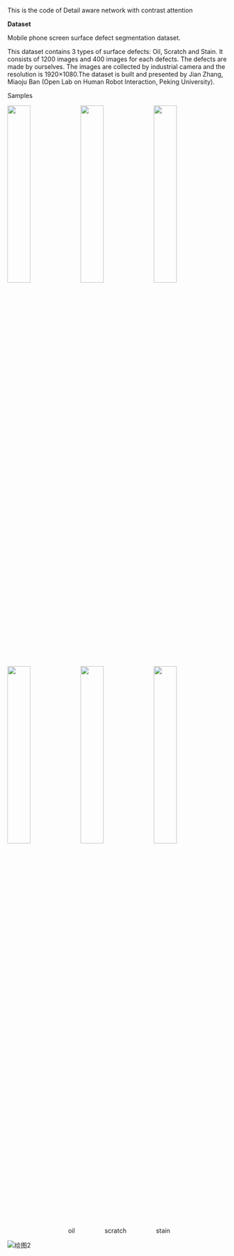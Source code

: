 This is the code of Detail aware network with contrast attention

**Dataset**

Mobile phone screen surface defect segmentation dataset.

This dataset contains 3 types of surface defects: Oil, Scratch and Stain. It consists of 1200 images and 400 images for each defects. The defects are made by ourselves. The images are collected by industrial camera and the resolution is 1920×1080.The dataset is built and presented by Jian Zhang, Miaoju Ban (Open Lab on Human Robot Interaction, Peking University).



Samples

<p float="left">
  <img src="https://github.com/SijieLuo/Detail-aware-network-with-contrast-attention/assets/52660906/b682793c-c5ae-4263-b634-8797280d0238" width="32%" />
  <img src="https://github.com/SijieLuo/Detail-aware-network-with-contrast-attention/assets/52660906/cdf4d0c1-ccd5-4d3e-917a-36c63839f0b7" width="32%" />
  <img src="https://github.com/SijieLuo/Detail-aware-network-with-contrast-attention/assets/52660906/2feb05b8-ce30-4310-b3ca-b015de173295" width="32%" />
</p>
<p float="left">
  <img src="https://github.com/SijieLuo/Detail-aware-network-with-contrast-attention/assets/52660906/91ef6aa7-a645-4562-8274-2ae2c0174657" width="32%" />
  <img src="https://github.com/SijieLuo/Detail-aware-network-with-contrast-attention/assets/52660906/f371add6-8acc-4867-ab6a-af10aaf2bffa" width="32%" />
  <img src="https://github.com/SijieLuo/Detail-aware-network-with-contrast-attention/assets/52660906/0cfcba51-7b01-4e1a-819e-11bed5b57b81" width="32%" />
</p>

<p align="center">
  oil &nbsp;&nbsp;&nbsp;&nbsp;&nbsp;&nbsp;&nbsp;&nbsp;&nbsp;&nbsp;&nbsp;&nbsp;&nbsp;&nbsp;&nbsp scratch &nbsp;&nbsp;&nbsp;&nbsp;&nbsp;&nbsp;&nbsp;&nbsp;&nbsp;&nbsp;&nbsp;&nbsp;&nbsp;&nbsp;&nbsp stain
</p>

![绘图2](https://github.com/SijieLuo/Detail-aware-network-with-contrast-attention/assets/52660906/bfa1176f-084a-4302-aa58-ea99bde3b24d)



